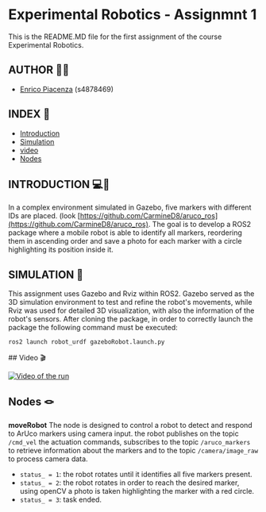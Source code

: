 # Experimental Robotics - Assignmnt 1
This is the README.MD file for the first assignment of the course Experimental Robotics.

## AUTHOR 👨‍💻
* [Enrico Piacenza](https://github.com/EnricoPiacenza) (s4878469)

## INDEX 🔖

* [Introduction](#introduction)
* [Simulation](#simulator)
* [video](#video)
* [Nodes](#nodes)

<div id='introduction'/>

## INTRODUCTION 💻📝
In a complex environment simulated in Gazebo, five markers with different IDs are placed. (look [https://github.com/CarmineD8/aruco_ros](https://github.com/CarmineD8/aruco_ros). 
The goal is to develop a ROS2 package where a mobile robot is able to identify all markers, reordering them in ascending order and save a photo for each marker with a circle highlighting its position inside it.

<div id='simulator'/>

## SIMULATION 🏁
This assignment uses Gazebo and Rviz within ROS2. Gazebo served as the 3D simulation environment to test and refine the robot's movements, while Rviz was used for detailed 3D visualization, with also the information of the robot's sensors. 
After cloning the package, in order to correctly launch the package the following command must be executed:

```bash
ros2 launch robot_urdf gazeboRobot.launch.py
```

<div id='video'>
## Video 🎬

[![Video of the run](https://img.youtube.com/vi/KSw2tHTPgws/hqdefault.jpg)](https://youtu.be/KSw2tHTPgws)

<div id='nodes'/>
 
## Nodes 🪢

**moveRobot**
The node is designed to control a robot to detect and respond to ArUco markers using camera input. the robot publishes on the topic ```/cmd_vel``` the actuation commands, subscribes to the topic ```/aruco_markers``` to retrieve information about the markers and to the topic ```/camera/image_raw``` to process camera data.

- ```status_ = 1```: the robot rotates until it identifies all five markers present. 
- ```status_ = 2```: the robot rotates in order to reach the desired marker, using openCV a photo is taken highlighting the marker with a red circle.
- ```status_ = 3```: task ended.

